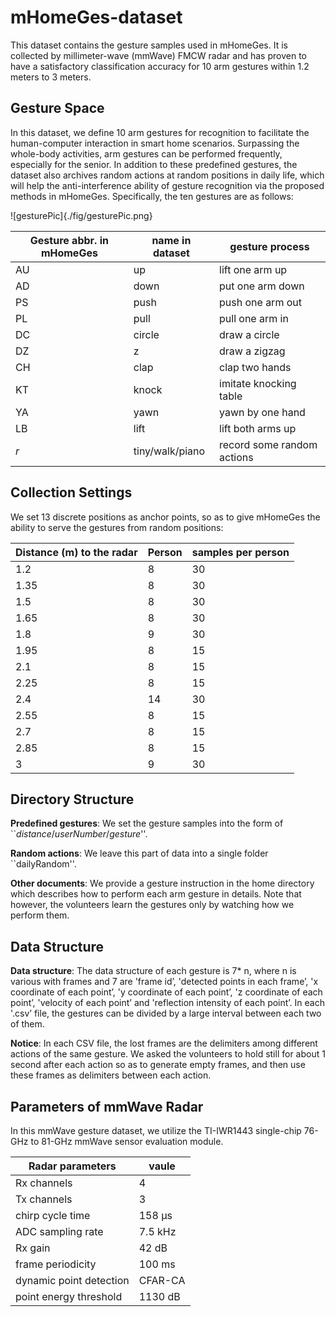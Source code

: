 # mHomeGes-dataset


This dataset contains the gesture samples used in mHomeGes.
It is collected by millimeter-wave (mmWave) FMCW radar and has proven to have a satisfactory classification accuracy for 10 arm gestures within 1.2 meters to 3 meters.

## Gesture Space

In this dataset, we define 10 arm gestures for recognition to facilitate the human-computer interaction in smart home scenarios.
Surpassing the whole-body activities, arm gestures can be performed frequently, especially for the senior.
In addition to these predefined gestures, the dataset also archives random actions at random positions in daily life, which will help the anti-interference ability of gesture recognition via the proposed methods in mHomeGes.
Specifically, the ten gestures are as follows: 

![gesturePic]{./fig/gesturePic.png}

| Gesture abbr. in mHomeGes | name in dataset | gesture process |
| ----- | ----- | ----- |
| AU | up | lift one arm up |
| AD | down | put one arm down |
| PS | push | push one arm out |
| PL | pull | pull one arm in |
| DC | circle | draw a circle |
| DZ | z | draw a zigzag |
| CH | clap | clap two hands |
| KT | knock | imitate knocking table |
| YA | yawn | yawn by one hand |
| LB | lift | lift both arms up |
| *r* | tiny/walk/piano | record some random actions |

## Collection Settings

We set 13 discrete positions as anchor points, so as to give mHomeGes the ability to serve the gestures from random positions:

| Distance (m) to the radar | Person | samples per person |
| ----- | ----- | ----- |
| 1.2 | 8 | 30 |
| 1.35 | 8 | 30 |
| 1.5 | 8 | 30 |
| 1.65 | 8 | 30 |
| 1.8 | 9 | 30 |
| 1.95 | 8 | 15 |
| 2.1 | 8 | 15 |
| 2.25 | 8 | 15 |
| 2.4 | 14 | 30 |
| 2.55 | 8 | 15 |
| 2.7 | 8 | 15 |
| 2.85 | 8 | 15 |
| 3 | 9 | 30 |


## Directory Structure

**Predefined gestures**: We set the gesture samples into the form of ``*distance*/*userNumber*/*gesture*''.

**Random actions**: We leave this part of data into a single folder ``dailyRandom''.

**Other documents**: We provide a gesture instruction in the home directory which describes how to perform each arm gesture in details. Note that however, the volunteers learn the gestures only by watching how we perform them.


## Data Structure

**Data structure**: The data structure of each gesture is 7* n, where n is various with frames and 7 are 'frame id’, 'detected points in each frame’, 'x coordinate of each point’, 'y coordinate of each point’, 'z coordinate of each point’, 'velocity of each point’ and 'reflection intensity of each point’. In each '.csv’ file, the gestures can be divided by a large interval between each two of them.

**Notice**: In each CSV file, the lost frames are the delimiters among different actions of the same gesture. We asked the volunteers to hold still for about 1 second after each action so as to generate empty frames, and then use these frames as delimiters between each action.

## Parameters of mmWave Radar

In this mmWave gesture dataset, we utilize the TI-IWR1443 single-chip 76-GHz to 81-GHz mmWave sensor evaluation module.

| Radar parameters | vaule |
| ----- | ----- |
| Rx channels | 4 |
| Tx channels | 3 |
| chirp cycle time | 158 μs |
| ADC sampling rate | 7.5 kHz |
| Rx gain | 42 dB |
| frame periodicity | 100 ms |
| dynamic point detection | CFAR-CA |
| point energy threshold | 1130 dB |
